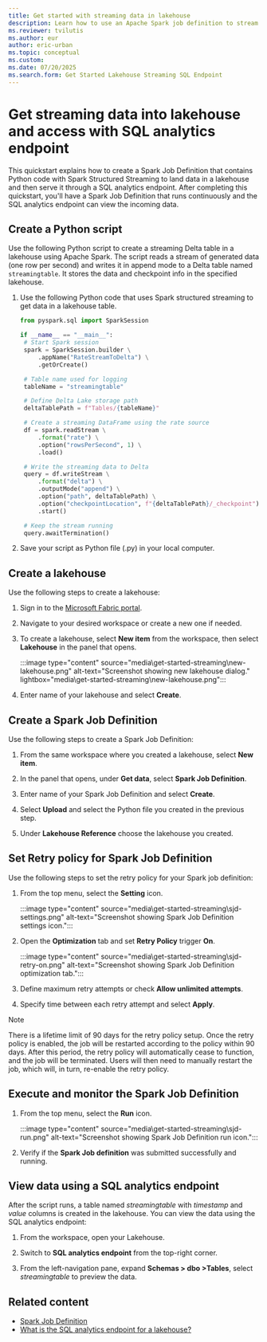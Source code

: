 ```yaml
---
title: Get started with streaming data in lakehouse
description: Learn how to use an Apache Spark job definition to stream data into your lakehouse and then serve it through a SQL analytics endpoint.
ms.reviewer: tvilutis
ms.author: eur
author: eric-urban
ms.topic: conceptual
ms.custom:
ms.date: 07/20/2025
ms.search.form: Get Started Lakehouse Streaming SQL Endpoint
---
```


# Get streaming data into lakehouse and access with SQL analytics endpoint

This quickstart explains how to create a Spark Job Definition that contains Python code with Spark Structured Streaming to land data in a lakehouse and then serve it through a SQL analytics endpoint. After completing this quickstart, you'll have a Spark Job Definition that runs continuously and the SQL analytics endpoint can view the incoming data.

## Create a Python script

Use the following Python script to create a streaming Delta table in a lakehouse using Apache Spark. The script reads a stream of generated data (one row per second) and writes it in append mode to a Delta table named `streamingtable`. It stores the data and checkpoint info in the specified lakehouse.

1. Use the following Python code that uses Spark structured streaming to get data in a lakehouse table.

   ```python
   from pyspark.sql import SparkSession

   if __name__ == "__main__":
    # Start Spark session
    spark = SparkSession.builder \
        .appName("RateStreamToDelta") \
        .getOrCreate()

    # Table name used for logging
    tableName = "streamingtable"

    # Define Delta Lake storage path
    deltaTablePath = f"Tables/{tableName}"

    # Create a streaming DataFrame using the rate source
    df = spark.readStream \
        .format("rate") \
        .option("rowsPerSecond", 1) \
        .load()

    # Write the streaming data to Delta
    query = df.writeStream \
        .format("delta") \
        .outputMode("append") \
        .option("path", deltaTablePath) \
        .option("checkpointLocation", f"{deltaTablePath}/_checkpoint") \
        .start()

    # Keep the stream running
    query.awaitTermination()
   ```

1. Save your script as Python file (.py) in your local computer.

## Create a lakehouse

Use the following steps to create a lakehouse:

1. Sign in to the [Microsoft Fabric portal](https://app.fabric.microsoft.com).

1. Navigate to your desired workspace or create a new one if needed.

1. To create a lakehouse, select **New item** from the workspace, then select **Lakehouse** in the panel that opens.

   :::image type="content" source="media\get-started-streaming\new-lakehouse.png" alt-text="Screenshot showing new lakehouse dialog." lightbox="media\get-started-streaming\new-lakehouse.png":::

1. Enter name of your lakehouse and select **Create**.

## Create a Spark Job Definition

Use the following steps to create a Spark Job Definition:

1. From the same workspace where you created a lakehouse, select **New item**.

1. In the panel that opens, under **Get data**, select **Spark Job Definition**.

1. Enter name of your Spark Job Definition and select **Create**.

1. Select **Upload** and select the Python file you created in the previous step.

1. Under **Lakehouse Reference** choose the lakehouse you created.

## Set Retry policy for Spark Job Definition

Use the following steps to set the retry policy for your Spark job definition:

1. From the top menu, select the **Setting** icon.

   :::image type="content" source="media\get-started-streaming\sjd-settings.png" alt-text="Screenshot showing Spark Job Definition settings icon.":::

1. Open the **Optimization** tab and set **Retry Policy** trigger **On**.

   :::image type="content" source="media\get-started-streaming\sjd-retry-on.png" alt-text="Screenshot showing Spark Job Definition optimization tab.":::

1. Define maximum retry attempts or check **Allow unlimited attempts**.

1. Specify time between each retry attempt and select **Apply**.

> [!NOTE]
> There is a lifetime limit of 90 days for the retry policy setup. Once the retry policy is enabled, the job will be restarted according to the policy within 90 days. After this period, the retry policy will automatically cease to function, and the job will be terminated. Users will then need to manually restart the job, which will, in turn, re-enable the retry policy.

## Execute and monitor the Spark Job Definition

1. From the top menu, select the **Run** icon.

   :::image type="content" source="media\get-started-streaming\sjd-run.png" alt-text="Screenshot showing Spark Job Definition run icon.":::

1. Verify if the **Spark Job definition** was submitted successfully and running.

## View data using a SQL analytics endpoint

After the script runs, a table named *streamingtable* with *timestamp* and *value* columns is created in the lakehouse. You can view the data using the SQL analytics endpoint:

1. From the workspace, open your Lakehouse.

1. Switch to **SQL analytics endpoint** from the top-right corner.

1. From the left-navigation pane, expand **Schemas > dbo >Tables**, select *streamingtable* to preview the data.

## Related content

- [Spark Job Definition](spark-job-definition.md)
- [What is the SQL analytics endpoint for a lakehouse?](lakehouse-sql-analytics-endpoint.md)
